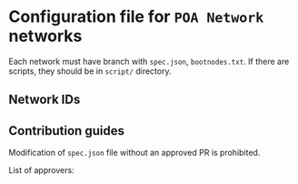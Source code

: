 # Configuration file for `POA Network` networks

Each network must have branch with `spec.json`, `bootnodes.txt`.
If there are scripts, they should be in `script/` directory.

## Network IDs




## Contribution guides

Modification of `spec.json` file without an approved PR is prohibited.

List of approvers:


